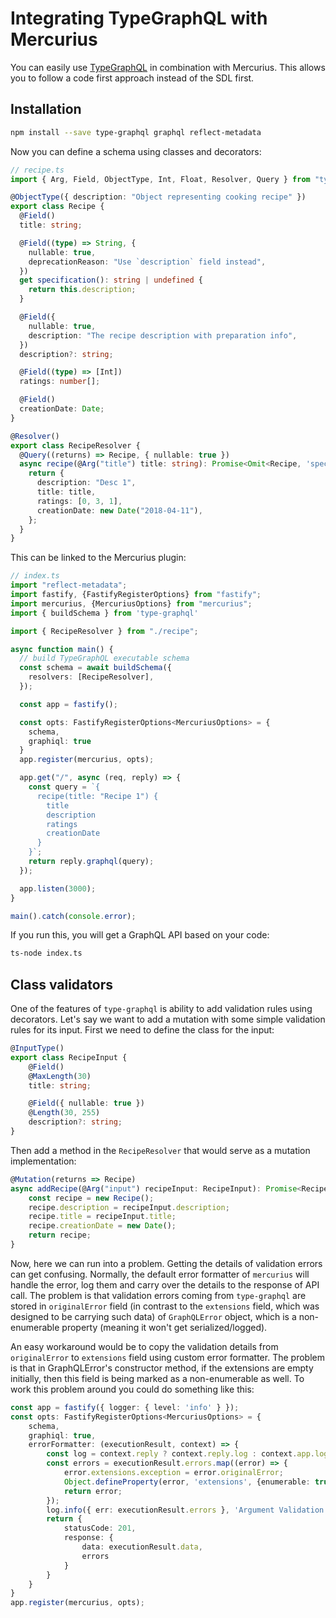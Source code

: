 # Integrating TypeGraphQL with Mercurius

You can easily use [TypeGraphQL](https://github.com/MichalLytek/type-graphql) in combination with Mercurius.
This allows you to follow a code first approach instead of the SDL first.

## Installation

```bash
npm install --save type-graphql graphql reflect-metadata
```

Now you can define a schema using classes and decorators:

```ts
// recipe.ts
import { Arg, Field, ObjectType, Int, Float, Resolver, Query } from "type-graphql";

@ObjectType({ description: "Object representing cooking recipe" })
export class Recipe {
  @Field()
  title: string;

  @Field((type) => String, {
    nullable: true,
    deprecationReason: "Use `description` field instead",
  })
  get specification(): string | undefined {
    return this.description;
  }

  @Field({
    nullable: true,
    description: "The recipe description with preparation info",
  })
  description?: string;

  @Field((type) => [Int])
  ratings: number[];

  @Field()
  creationDate: Date;
}

@Resolver()
export class RecipeResolver {
  @Query((returns) => Recipe, { nullable: true })
  async recipe(@Arg("title") title: string): Promise<Omit<Recipe, 'specification'> | undefined> {
    return {
      description: "Desc 1",
      title: title,
      ratings: [0, 3, 1],
      creationDate: new Date("2018-04-11"),
    };
  }
}
```

This can be linked to the Mercurius plugin:

```ts
// index.ts
import "reflect-metadata";
import fastify, {FastifyRegisterOptions} from "fastify";
import mercurius, {MercuriusOptions} from "mercurius";
import { buildSchema } from 'type-graphql'

import { RecipeResolver } from "./recipe";

async function main() {
  // build TypeGraphQL executable schema
  const schema = await buildSchema({
    resolvers: [RecipeResolver],
  });

  const app = fastify();

  const opts: FastifyRegisterOptions<MercuriusOptions> = {
    schema,
    graphiql: true
  }
  app.register(mercurius, opts);

  app.get("/", async (req, reply) => {
    const query = `{ 
      recipe(title: "Recipe 1") {
        title
        description
        ratings
        creationDate
      }
    }`;
    return reply.graphql(query);
  });

  app.listen(3000);
}

main().catch(console.error);
```

If you run this, you will get a GraphQL API based on your code:

```bash
ts-node index.ts
```

## Class validators

One of the features of `type-graphql` is ability to add validation rules using decorators. Let's say we want to add
a mutation with some simple validation rules for its input. First we need to define the class for the input:

```ts
@InputType()
export class RecipeInput {
    @Field()
    @MaxLength(30)
    title: string;

    @Field({ nullable: true })
    @Length(30, 255)
    description?: string;
}
```

Then add a method in the `RecipeResolver` that would serve as a mutation implementation:

```ts
@Mutation(returns => Recipe)
async addRecipe(@Arg("input") recipeInput: RecipeInput): Promise<Recipe> {
    const recipe = new Recipe();
    recipe.description = recipeInput.description;
    recipe.title = recipeInput.title;
    recipe.creationDate = new Date();
    return recipe;
}
```

Now, here we can run into a problem. Getting the details of validation errors can get confusing. Normally, the default 
error formatter of `mercurius` will handle the error, log them and carry over the details to the response of API call.
The problem is that validation errors coming from `type-graphql` are stored in `originalError` field (in contrast to
the `extensions` field, which was designed to be carrying such data) of `GraphQLError` object, which is a non-enumerable
property (meaning it won't get serialized/logged). 

An easy workaround would be to copy the validation details from `originalError` to `extensions` field using custom error
formatter. The problem is that in GraphQLError's constructor method, if the extensions are empty initially, then this
field is being marked as a non-enumerable as well. To work this problem around you could do something like this:

```ts
const app = fastify({ logger: { level: 'info' } });
const opts: FastifyRegisterOptions<MercuriusOptions> = {
    schema,
    graphiql: true,
    errorFormatter: (executionResult, context) => {
        const log = context.reply ? context.reply.log : context.app.log;
        const errors = executionResult.errors.map((error) => {
            error.extensions.exception = error.originalError;
            Object.defineProperty(error, 'extensions', {enumerable: true});
            return error;
        });
        log.info({ err: executionResult.errors }, 'Argument Validation Error');
        return {
            statusCode: 201,
            response: {
                data: executionResult.data,
                errors
            }
        }
    }
}
app.register(mercurius, opts);
```